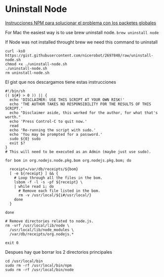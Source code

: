 # Uninstall Node
[Instrucciones NPM para solucionar el problema con los packetes globales](https://docs.npmjs.com/resolving-eacces-permissions-errors-when-installing-packages-globally)

For Mac the easiest way is to use brew uninstall node.
`brew uninstall node`

If Node was not installed throught brew we need this command to uninstall

```shell
curl -ksO https://gist.githubusercontent.com/nicerobot/2697848/raw/uninstall-node.sh
chmod +x ./uninstall-node.sh
./uninstall-node.sh
rm uninstall-node.sh
```
El gist que nos descargamos tiene estas instrucciones
```shell
#!/bin/sh
(( ${#} > 0 )) || {
  echo 'DISCLAIMER: USE THIS SCRIPT AT YOUR OWN RISK!'
  echo 'THE AUTHOR TAKES NO RESPONSIBILITY FOR THE RESULTS OF THIS SCRIPT.'
  echo "Disclaimer aside, this worked for the author, for what that's worth."
  echo 'Press Control-C to quit now.'
  read
  echo 'Re-running the script with sudo.'
  echo 'You may be prompted for a password.'
  sudo ${0} sudo
  exit $?
}
# This will need to be executed as an Admin (maybe just use sudo).

for bom in org.nodejs.node.pkg.bom org.nodejs.pkg.bom; do

  receipt=/var/db/receipts/${bom}
  [ -e ${receipt} ] && {
    # Loop through all the files in the bom.
    lsbom -f -l -s -pf ${receipt} \
    | while read i; do
      # Remove each file listed in the bom.
      rm -v /usr/local/${i#/usr/local/}
    done
  }

done

# Remove directories related to node.js.
rm -vrf /usr/local/lib/node \
  /usr/local/lib/node_modules \
  /var/db/receipts/org.nodejs.*

exit 0
```

Despues hay que borrar los 2 directorios principales
```shell
cd /usr/local/bin
sudo rm -rf /usr/local/bin/npm
sudo rm -rf /usr/local/bin/node
```